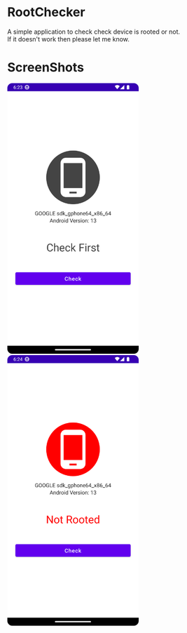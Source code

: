 # RootChecker
A simple application to check check device is rooted or not.  
If it doesn't work then please let me know.

<h1>ScreenShots</h1>

<img
  src="Screenshot_20221017_182403.png"
  alt="Screenshots"
  title="Screenshots"
  style="display: inline-block; margin: 0 auto; width: 300px">
  <img
  src="Screenshot_20221017_182419.png"
  alt="Screenshots"
  title="Screenshots"
  style="display: inline-block; margin: 0 auto; width: 300px">
 
